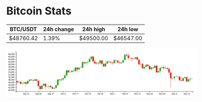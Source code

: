 # Bitcoin Stats

BTC/USDT|24h change|24h high|24h low|
|---|---|---|---|
|$48760.42|1.39%|$49500.00|$46547.00|

<img src="./chart.svg">

